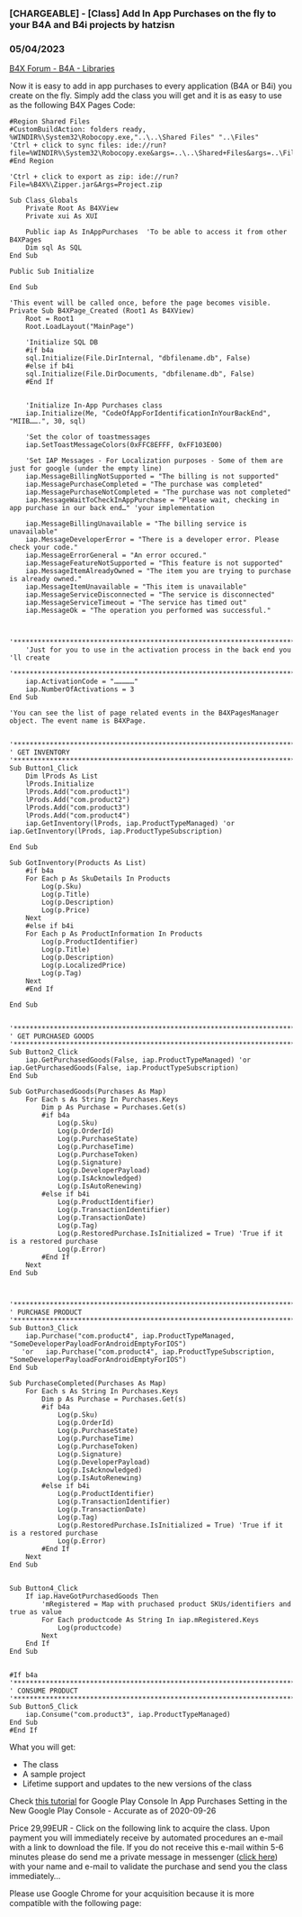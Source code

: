### [CHARGEABLE] - [Class] Add In App Purchases on the fly to your B4A and B4i projects by hatzisn
### 05/04/2023
[B4X Forum - B4A - Libraries](https://www.b4x.com/android/forum/threads/122780/)

Now it is easy to add in app purchases to every application (B4A or B4i) you create on the fly. Simply add the class you will get and it is as easy to use as the following B4X Pages Code:  
  

```B4X
#Region Shared Files  
#CustomBuildAction: folders ready, %WINDIR%\System32\Robocopy.exe,"..\..\Shared Files" "..\Files"  
'Ctrl + click to sync files: ide://run?file=%WINDIR%\System32\Robocopy.exe&args=..\..\Shared+Files&args=..\Files&FilesSync=True  
#End Region  
  
'Ctrl + click to export as zip: ide://run?File=%B4X%\Zipper.jar&Args=Project.zip  
  
Sub Class_Globals  
    Private Root As B4XView  
    Private xui As XUI  
  
    Public iap As InAppPurchases  'To be able to access it from other B4XPages  
    Dim sql As SQL  
End Sub  
  
Public Sub Initialize  
  
End Sub  
  
'This event will be called once, before the page becomes visible.  
Private Sub B4XPage_Created (Root1 As B4XView)  
    Root = Root1  
    Root.LoadLayout("MainPage")  
  
    'Initialize SQL DB  
    #if b4a  
    sql.Initialize(File.DirInternal, "dbfilename.db", False)  
    #else if b4i  
    sql.Initialize(File.DirDocuments, "dbfilename.db", False)  
    #End If  
  
  
    'Initialize In-App Purchases class  
    iap.Initialize(Me, "CodeOfAppForIdentificationInYourBackEnd", "MIIB…….", 30, sql)  
  
    'Set the color of toastmessages  
    iap.SetToastMessageColors(0xFFC8EFFF, 0xFF103E00)  
  
    'Set IAP Messages - For Localization purposes - Some of them are just for google (under the empty line)  
    iap.MessageBillingNotSupported = "The billing is not supported"  
    iap.MessagePurchaseCompleted = "The purchase was completed"  
    iap.MessagePurchaseNotCompleted = "The purchase was not completed"  
    iap.MessageWaitToCheckInAppPurchase = "Please wait, checking in app purchase in our back end…" 'your implementation  
  
    iap.MessageBillingUnavailable = "The billing service is unavailable"  
    iap.MessageDeveloperError = "There is a developer error. Please check your code."  
    iap.MessageErrorGeneral = "An error occured."  
    iap.MessageFeatureNotSupported = "This feature is not supported"  
    iap.MessageItemAlreadyOwned = "The item you are trying to purchase is already owned."  
    iap.MessageItemUnavailable = "This item is unavailable"  
    iap.MessageServiceDisconnected = "The service is disconnected"  
    iap.MessageServiceTimeout = "The service has timed out"  
    iap.MessageOk = "The operation you performed was successful."  
  
  
    '********************************************************************************  
    'Just for you to use in the activation process in the back end you 'll create  
    '********************************************************************************  
    iap.ActivationCode = "……………"  
    iap.NumberOfActivations = 3  
End Sub  
  
'You can see the list of page related events in the B4XPagesManager object. The event name is B4XPage.  
  
  
'***************************************************************************  
' GET INVENTORY  
'***************************************************************************  
Sub Button1_Click  
    Dim lProds As List  
    lProds.Initialize  
    lProds.Add("com.product1")  
    lProds.Add("com.product2")  
    lProds.Add("com.product3")  
    lProds.Add("com.product4")  
    iap.GetInventory(lProds, iap.ProductTypeManaged) 'or iap.GetInventory(lProds, iap.ProductTypeSubscription)  
  
End Sub  
  
Sub GotInventory(Products As List)  
    #if b4a  
    For Each p As SkuDetails In Products  
        Log(p.Sku)  
        Log(p.Title)  
        Log(p.Description)  
        Log(p.Price)  
    Next  
    #else if b4i  
    For Each p As ProductInformation In Products  
        Log(p.ProductIdentifier)  
        Log(p.Title)  
        Log(p.Description)  
        Log(p.LocalizedPrice)  
        Log(p.Tag)  
    Next  
    #End If  
  
End Sub  
  
  
'***************************************************************************  
' GET PURCHASED GOODS  
'***************************************************************************  
Sub Button2_Click  
    iap.GetPurchasedGoods(False, iap.ProductTypeManaged) 'or iap.GetPurchasedGoods(False, iap.ProductTypeSubscription)  
End Sub  
  
Sub GotPurchasedGoods(Purchases As Map)  
    For Each s As String In Purchases.Keys  
        Dim p As Purchase = Purchases.Get(s)  
        #if b4a  
            Log(p.Sku)  
            Log(p.OrderId)  
            Log(p.PurchaseState)  
            Log(p.PurchaseTime)  
            Log(p.PurchaseToken)  
            Log(p.Signature)  
            Log(p.DeveloperPayload)  
            Log(p.IsAcknowledged)  
            Log(p.IsAutoRenewing)  
        #else if b4i  
            Log(p.ProductIdentifier)  
            Log(p.TransactionIdentifier)  
            Log(p.TransactionDate)  
            Log(p.Tag)  
            Log(p.RestoredPurchase.IsInitialized = True) 'True if it is a restored purchase  
            Log(p.Error)  
        #End If  
    Next  
End Sub  
  
  
  
'***************************************************************************  
' PURCHASE PRODUCT  
'***************************************************************************  
Sub Button3_Click  
    iap.Purchase("com.product4", iap.ProductTypeManaged, "SomeDeveloperPayloadForAndroidEmptyForIOS")  
   'or   iap.Purchase("com.product4", iap.ProductTypeSubscription, "SomeDeveloperPayloadForAndroidEmptyForIOS")  
End Sub  
  
Sub PurchaseCompleted(Purchases As Map)  
    For Each s As String In Purchases.Keys  
        Dim p As Purchase = Purchases.Get(s)  
        #if b4a  
            Log(p.Sku)  
            Log(p.OrderId)  
            Log(p.PurchaseState)  
            Log(p.PurchaseTime)  
            Log(p.PurchaseToken)  
            Log(p.Signature)  
            Log(p.DeveloperPayload)  
            Log(p.IsAcknowledged)  
            Log(p.IsAutoRenewing)  
        #else if b4i  
            Log(p.ProductIdentifier)  
            Log(p.TransactionIdentifier)  
            Log(p.TransactionDate)  
            Log(p.Tag)  
            Log(p.RestoredPurchase.IsInitialized = True) 'True if it is a restored purchase  
            Log(p.Error)  
        #End If  
    Next  
End Sub  
  
  
Sub Button4_Click  
    If iap.HaveGotPurchasedGoods Then  
        'mRegistered = Map with pruchased product SKUs/identifiers and true as value  
        For Each productcode As String In iap.mRegistered.Keys  
            Log(productcode)  
        Next  
    End If  
End Sub  
  
  
#If b4a  
'***************************************************************************  
' CONSUME PRODUCT  
'***************************************************************************  
Sub Button5_Click  
    iap.Consume("com.product3", iap.ProductTypeManaged)  
End Sub  
#End If
```

  
  
  
What you will get:  
- The class  
- A sample project  
- Lifetime support and updates to the new versions of the class  
  
Check [this tutorial](https://www.b4x.com/android/forum/threads/in-app-purchases-setting-tutorial-new-google-play-console-accurate-as-of-2020-09-26.122777/) for Google Play Console In App Purchases Setting in the New Google Play Console - Accurate as of 2020-09-26  
  
Price 29,99EUR - Click on the following link to acquire the class. Upon payment you will immediately receive by automated procedures an e-mail with a link to download the file. If you do not receive this e-mail within 5-6 minutes please do send me a private message in messenger ([click here](https://www.messenger.com/t/100002485165372)) with your name and e-mail to validate the purchase and send you the class immediately…  
  
  
Please use Google Chrome for your acquisition because it is more compatible with the following page:  
  
<link removed temporarily due to upgrade reasons - please contact me with PM>